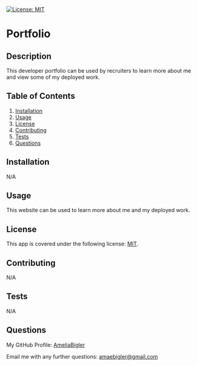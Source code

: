 [![License: MIT](https://img.shields.io/badge/License-MIT-yellow.svg)](https://opensource.org/licenses/MIT) 
# Portfolio 

## Description 
This developer portfolio can be used by recruiters to learn more about me and view some of my deployed work.

## Table of Contents
1. [Installation](#installation)
2. [Usage](#usage)
3. [License](#license)
4. [Contributing](#contributing)
5. [Tests](#tests)
6. [Questions](#questions)

## Installation 
N/A

## Usage
This website can be used to learn more about me and my deployed work.

## License 
This app is covered under the following license: [MIT](https://opensource.org/licenses/MIT).

## Contributing
N/A

## Tests
N/A

## Questions
My GitHub Profile: [AmeliaBigler](github.com/AmeliaBigler)

Email me with any further questions:
amaebigler@gmail.com

